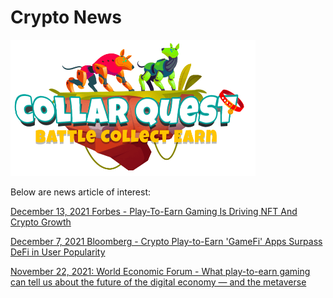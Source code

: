 # Crypto News

![CollarQuest a Metaverse Play2Earn Ecosystem](../../.gitbook/assets/CollarQuest-SM.png)

Below are news article of interest:

[December 13, 2021 Forbes - Play-To-Earn Gaming Is Driving NFT And Crypto Growth](https://www.forbes.com/sites/robertfarrington/2021/12/13/play-to-earn-gaming-is-driving-nft-and-crypto-growth/?sh=6ec75ec3c2dc)

[December 7, 2021 Bloomberg - Crypto Play-to-Earn 'GameFi' Apps Surpass DeFi in User Popularity](https://www.bloomberg.com/news/articles/2021-12-07/play-to-earn-crypto-gaming-apps-surpass-defi-in-user-popularity)

[November 22, 2021: World Economic Forum - What play-to-earn gaming can tell us about the future of the digital economy — and the metaverse](https://www.weforum.org/agenda/2021/11/what-play-to-earn-games-mean-for-the-economy-and-metaverse/)

